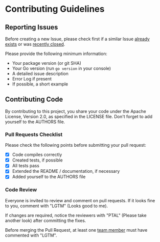 # Contributing Guidelines

## Reporting Issues

Before creating a new Issue, please check first if a similar Issue [already exists](https://github.com/gomqtt/spec/issues?state=open) or was [recently closed](https://github.com/gomqtt/spec/issues?direction=desc&page=1&sort=updated&state=closed).

Please provide the following minimum information:
* Your package version (or git SHA)
* Your Go version (run `go version` in your console)
* A detailed issue description
* Error Log if present
* If possible, a short example


## Contributing Code

By contributing to this project, you share your code under the Apache License, Version 2.0, as specified in the LICENSE file.
Don't forget to add yourself to the AUTHORS file.

### Pull Requests Checklist

Please check the following points before submitting your pull request:
- [x] Code compiles correctly
- [x] Created tests, if possible
- [x] All tests pass
- [x] Extended the README / documentation, if necessary
- [x] Added yourself to the AUTHORS file

### Code Review

Everyone is invited to review and comment on pull requests.
If it looks fine to you, comment with "LGTM" (Looks good to me).

If changes are required, notice the reviewers with "PTAL" (Please take another look) after committing the fixes.

Before merging the Pull Request, at least one [team member](https://github.com/orgs/gomqtt/people) must have commented with "LGTM".
